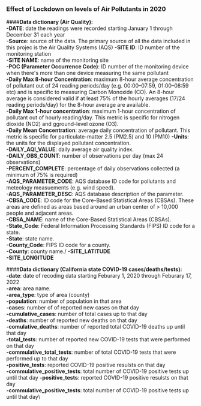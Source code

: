 ### Effect of Lockdown on levels of Air Pollutants in 2020




####**Data dictionary (Air Quality):**\
**-DATE**: date the readings were recorded starting January 1 through December 31 each year\
**-Source**: source of the data. The primary source of all the data included in this projec is the Air Quality Systems (AQS)
**-SITE ID**: ID number of the monitoring station\
**-SITE NAME**: name of the monitoring site\
**-POC (Parameter Occurrence Code)**: ID number of the monitoring device when there's more than one device measuring the same pollutant\
**-Daily Max 8-hour Concentration**: maximum 8-hour average concentration of pollutant out of 24 reading periods/day (e.g. 00:00–07:59, 01:00–08:59 etc) and is specific to measuring Carbon Monoxide (CO). An 8-hour average is considered valid if at least 75% of the hourly averages (17/24 reading periods/day) for the 8-hour average are available.\
**-Daily Max 1-hour concentration**: maximum 1-hour concentration of pollutant out of hourly reading/day. This metric is specific for nitrogen dioxide (NO2) and gground-level ozone (O3).\
**-Daily Mean Concentration**: average daily concentration of pollutant. This metric is specific for particulate-matter 2.5 (PM2.5) and 10 (PM10)
**-Units**: the units for the displayed pollutant concentration.\
**-DAILY_AQI_VALUE**: daily average air quality index.\
**-DAILY_OBS_COUNT**: number of observations per day (max 24 observations)\
**-PERCENT_COMPLETE**: percentage of daily observations collected (a minimum of 75% is required)\
**-AQS_PARAMETER_CODE**: AQS database ID code for pollutants and meteology measuements (e.g. wind speed).\
**-AQS_PARAMETER_DESC**: AQS database description of the parameter.\
**-CBSA_CODE**: ID code for the Core-Based Statistical Areas (CBSAs). These areas are defined as areas based around an urban center of > 10,000 people and adjacent areas.\
**-CBSA_NAME**: name of the Core-Based Statistical Areas (CBSAs).\
**-State_Code**: Federal Information Processing Standards (FIPS) ID code for a state.\
**-State**: state name.\
**-County_Code**: FIPS ID code for a county.\
**-County**: county name./
**-SITE_LATITUDE**\
**-SITE_LONGITUDE**


####**Data dictionary (California state COVID-19 cases/deaths/tests):**\
**-date**: date of recoding data starting Feburary 1, 2020 through Feburary 17, 2022\
**-area**: area name.\
**-area_type**: type of area (county)\
**-population**: number of population in that area\
**-cases**:  number of of reported new cases on that day\
**-cumulative_cases**: number of total cases up to that day\
**-deaths**: number of reported new deaths on that day\
**-comulative_deaths**: number of reported total COVID-19 deaths up until that day\
**-total_tests**: number of reported new COVID-19 tests that were performed on that day\
**-commulative_total_tests**: number of total COVID-19 tests that were performed up to that day\
**-positive_tests**: reported COVID-19 positive resulsts on that day\
**-commulative_positive_tests**: total number of COVID-19 positive tests up until that day
**-positive_tests**: reported COVID-19 positive resulsts on that day\
**-commulative_positive_tests**: total number of COVID-19 positive tests up until that day\

